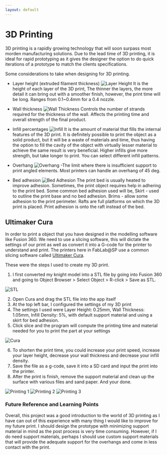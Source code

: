 ```yaml
---
layout: default
---
```


# 3D Printing
3D printing is a rapidly growing technology that will soon surpass most morden manufacturing solutions. Due to the lead time of 3D printing, it is ideal for rapid prototyping as it gives the designer the option to do quick iterations of a prototype to match the clients specifications.

Some considerations to take when designing for 3D printing.

- Layer height (extruded filament thickness)
![Layer Height](images/3dprinting/layerheight.png)
It is the height of each layer of the 3D print, The thinner the layers, the more detail it can bring out with a smoother finish, however, the print time will be long. Ranges from 0.1~0.4mm for a 0.4 nozzle.

- Wall thickness
![Wall Thickness](images/3dprinting/wallthickness.png)
Controls the number of strands required for the thickness of the wall. Affects the printing time and overall strength of the final product.

- Infill percentages
![Infill](images/3dprinting/infill.png)
It is the amount of material that fills the internal features of the 3D print. It is definitely possible to print the object as a solid product, but it will be a waste of materials and time, thus having the option to fill the cavity of the object with virtually lesser material to achieve the same result is very beneficial. Higher infills give more strength, but take longer to print. You can select different infill patterns.

- Overhang
![Overhang](images/3dprinting/overhang.png)
-The limit where there is insufficient support to print angled elements. Most printers can handle an overhang of 45 deg.

- Bed adhesion
![Bed Adhesion](images/3dprinting/bedadhesion.png)
The print bed is usually heated to improve adhesion. Sometimes, the print object requires help in adhering to the print bed. Some common bed adhesion used will be, Skirt - used to outline the print base and no bed adhesion. Brims - allow some adhesion to the print perimeter. Rafts are full platforms on which the 3D print is placed. Print adhesion is onto the raft instead of the bed.


## Ultimaker Cura
In order to print a object that you have designed in the modelling software like Fusion 360. We need to use a slicing software, this will dictate the settings of our print as well as convert it into a G-code for the printer to understand and print. The printers here in FabLab@SP use a common slicing software called [Ultimaker Cura](https://ultimaker.com/software/ultimaker-cura).

These were the steps I used to create my 3D print.

1. I first converted my knight model into a STL file by going into Fusion 360 and going to Object Browser > Select Object > R-click > Save as STL.

![STL](images/3dprinting/stl.JPG)

2. Open Cura and drag the STL file into the app itself
3. At the top left bar, I configured the settings of my 3D print
4. The settings I used were Layer Height: 0.25mm, Wall Thickness: 1.05mm, Infill Density: 5%, with default support material and using a skirt for bed adhesion.
5. Click slice and the program will compute the printing time and material needed for you to print the part at your settings

![Cura](images/3dprinting/cura.JPG)

6. To shorten the print time, you could increase your print speed, increase your layer height, decrease your wall thickness and decrease your infill density.
7. Save the file as a g-code, save it into a SD card and input the print into the printer.
8. After the print is finish, remove the support material and clean up the surface with various files and sand paper. And your done.

![Printing 1](images/3dprinting/printing1.jpg)
![Printing 2](images/3dprinting/printing2.jpg)
![Printing 3](images/3dprinting/printing3.jpg)

### Future Reference and Learning Points
Overall, this project was a good introduction to the world of 3D printing as I have can out of this experience with many thing I would like to improve for my future print. I should design the prototype with minimizing support material in mind as the post process is very time consuming. However, if I do need support materials, perhaps I should use custom support materials that will provide the adequate support for the overhangs and come in less contact with the print.
